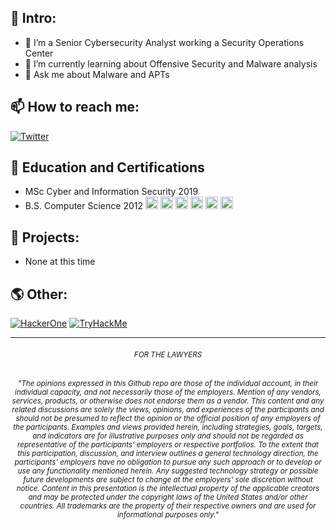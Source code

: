 ## 👋 Intro:
- 🔭 I’m a Senior Cybersecurity Analyst working a Security Operations Center
- 🌱 I’m currently learning about Offensive Security and Malware analysis
- 💬 Ask me about Malware and APTs

## 📫 How to reach me:
[![Twitter](https://img.shields.io/twitter/follow/B4nd1t0_?style=social)](https://twitter.com/B4nd1t0_)

## :school: Education and Certifications
- MSc Cyber and Information Security 2019
- B.S. Computer Science 2012
<img src="https://img.shields.io/badge/GPEN-RED-red?style=plastic&logo=appveyor" height="20px"> <img src="https://img.shields.io/badge/GWAPT-RED-red?style=plastic&logo=appveyor" height="20px"> <img src="https://img.shields.io/badge/GREM-BLUE-blue?style=plastic&logo=appveyor" height="20px"> <img src="https://img.shields.io/badge/GNFA-BLUE-blue?style=plastic&logo=appveyor" height="20px"> <img src="https://img.shields.io/badge/GCFA-BLUE-blue?style=plastic&logo=appveyor" height="20px"> <img src="https://img.shields.io/badge/GCIH-BLUE-blue?style=plastic&logo=appveyor" height="20px">
</p>

## 🤖 Projects:
- None at this time

## 🌎 Other:
[![HackerOne](https://img.shields.io/badge/HackerOne-white)](https://tryhackme.com/p/B4nd1t0)
[![TryHackMe](https://img.shields.io/badge/TryHackMe-white)](https://hackerone.com/b4nd1t0)
<!---
0xB4nd1t0/0xB4nd1t0 is a ✨ special ✨ repository because its `README.md` (this file) appears on your GitHub profile.
You can click the Preview link to take a look at your changes.
--->
<hr></hr>
<h6 align="center"><small>FOR THE LAWYERS</small></h6>
<h6 align="center"><sub>"The opinions expressed in this Github repo are those of the individual account, in their individual capacity, and not necessarily those of the employers. Mention of any vendors, services, products, or otherwise does not endorse them as a vendor. This content and any related discussions are solely the views, opinions, and experiences of the participants and should not be presumed to reflect the opinion or the official position of any employers of the participants. Examples and views provided herein, including strategies, goals, targets, and indicators are for illustrative purposes only and should not be regarded as representative of the participants' employers or respective portfolios. To the extent that this participation, discussion, and interview outlines a general technology direction, the participants' employers have no obligation to pursue any such approach or to develop or use any functionality mentioned herein. Any suggested technology strategy or possible future developments are subject to change at the employers' sole discretion without notice. Content in this presentation is the intellectual property of the applicable creators and may be protected under the copyright laws of the United States and/or other countries. All trademarks are the property of their respective owners and are used for informational purposes only."</sub></h6>
